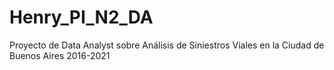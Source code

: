 # Henry_PI_N2_DA
Proyecto de Data Analyst sobre Análisis de Siniestros Viales en la Ciudad de Buenos Aires 2016-2021
